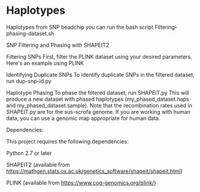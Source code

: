 # Haplotypes
Haplotypes from SNP beadchip
you can run the bash script Filtering-phasing-dataset.sh


SNP Filtering and Phasing with SHAPEIT2


Filtering SNPs
First, filter the PLINK dataset using your desired parameters. Here's an example using PLINK

Identifying Duplicate SNPs
To identify duplicate SNPs in the filtered dataset, run dup-snp-id.py

Haplotype Phasing
To phase the filtered dataset, run SHAPEIT.py
This will produce a new dataset with phased haplotypes (my_phased_dataset.haps and my_phased_dataset.sample).
Note that the recombination rates used in SHAPEIT.py are for the sus-scrofa genome. If you are working with human data, you can use a genomic map appropriate for human data.



Dependencies:

This project requires the following dependencies:

Python 2.7 or later

SHAPEIT2 (available from https://mathgen.stats.ox.ac.uk/genetics_software/shapeit/shapeit.html)

PLINK (available from https://www.cog-genomics.org/plink/)
